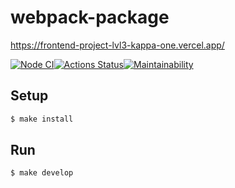 # webpack-package

https://frontend-project-lvl3-kappa-one.vercel.app/

[![Node CI](https://github.com/Iryna87/frontend-project-lvl3/workflows/CI/badge.svg)](https://github.com/Iryna87/frontend-project-lvl3/actions)[![Actions Status](https://github.com/Iryna87/frontend-project-lvl3/workflows/hexlet-check/badge.svg)](https://github.com/Iryna87/frontend-project-lvl3/actions)[![Maintainability](https://api.codeclimate.com/v1/badges/8966e906eb546cda89ef/maintainability)](https://codeclimate.com/github/Iryna87/frontend-project-lvl3/maintainability)


## Setup

```sh
$ make install
```

## Run

```sh
$ make develop
```
